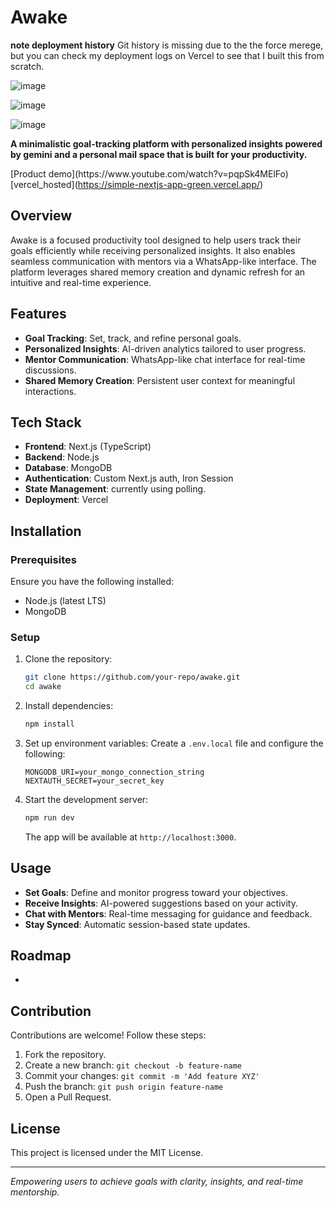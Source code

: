# Awake

**note deployment history**
Git history is missing due to the the force merege, but you can check my deployment logs on Vercel to see that I built this from scratch.

![image](https://github.com/user-attachments/assets/436d1bc9-6949-4db5-9517-fb6c705af2c9)

![image](https://github.com/user-attachments/assets/1e45a325-88bc-4caf-b026-1e050eadf38e)

![image](https://github.com/user-attachments/assets/c98f73c2-825d-42b8-b1e1-bd524a727f01)



**A minimalistic goal-tracking platform with personalized insights powered by gemini and a personal mail space that is built for your productivity.**

[Product demo]\(https\://www\.youtube.com/watch?v=pqpSk4MElFo)
[vercel_hosted]\(https://simple-nextjs-app-green.vercel.app/)

## Overview

Awake is a focused productivity tool designed to help users track their goals efficiently while receiving personalized insights. It also enables seamless communication with mentors via a WhatsApp-like interface. The platform leverages shared memory creation and dynamic refresh for an intuitive and real-time experience.

## Features

- **Goal Tracking**: Set, track, and refine personal goals.
- **Personalized Insights**: AI-driven analytics tailored to user progress.
- **Mentor Communication**: WhatsApp-like chat interface for real-time discussions.
- **Shared Memory Creation**: Persistent user context for meaningful interactions.

## Tech Stack

- **Frontend**: Next.js (TypeScript)
- **Backend**: Node.js
- **Database**: MongoDB
- **Authentication**: Custom Next.js auth, Iron Session
- **State Management**: currently using polling.
- **Deployment**: Vercel

## Installation

### Prerequisites

Ensure you have the following installed:

- Node.js (latest LTS)
- MongoDB

### Setup

1. Clone the repository:
   ```sh
   git clone https://github.com/your-repo/awake.git
   cd awake
   ```
2. Install dependencies:
   ```sh
   npm install
   ```
3. Set up environment variables:
   Create a `.env.local` file and configure the following:
   ```env
   MONGODB_URI=your_mongo_connection_string
   NEXTAUTH_SECRET=your_secret_key
   ```
4. Start the development server:
   ```sh
   npm run dev
   ```
   The app will be available at `http://localhost:3000`.

## Usage

- **Set Goals**: Define and monitor progress toward your objectives.
- **Receive Insights**: AI-powered suggestions based on your activity.
- **Chat with Mentors**: Real-time messaging for guidance and feedback.
- **Stay Synced**: Automatic session-based state updates.

## Roadmap

-

## Contribution

Contributions are welcome! Follow these steps:

1. Fork the repository.
2. Create a new branch: `git checkout -b feature-name`
3. Commit your changes: `git commit -m 'Add feature XYZ'`
4. Push the branch: `git push origin feature-name`
5. Open a Pull Request.

## License

This project is licensed under the MIT License.

---

*Empowering users to achieve goals with clarity, insights, and real-time mentorship.*

